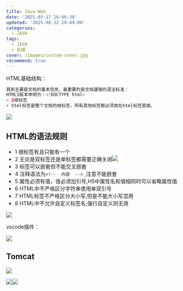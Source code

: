 ```yaml
---
title: Java Web
date: '2025-03-17 16:46:30'
updated: '2025-08-22 20:49:00'
categories:
  - JAVA
tags:
  - JAVA
  - 后端
cover: /images/custom-cover.jpg
recommend: true
---
```

HTML基础结构：

```java
首航主要是文档的基本信息，最重要的是文档遵循的语法标准：
HTML5版本申明为：<!DOCTYPE html>
> 2根标签
+ html标签是整个文档的根标签，所有其他标签都必须放在html标签里面。
```

![](/images/305a7367bec3b89619cb9bc9d91931f9.png)

## HTML的语法规则
+ 1 根标签有且只能有一个
+ 2 无论是双标签还是单标签都需要正确关闭![](/images/04976806fe8ea86c2bb7b11d15729747.png)
+ 3 标签可以嵌套但不能交叉嵌套
+ 4 注释语法为`<!--  内容  -->`  ,注意不能嵌套
+ 5 属性必须有值，值必须加引号,H5中属性名和值相同时可以省略属性值
+ 6 HTML中不严格区分字符串使用单双引号
+ 7 HTML标签不严格区分大小写,但是不能大小写混用
+ 8 HTML中不允许自定义标签名,强行自定义则无效

![](/images/44cf33b79f992622bac8bff54063c3f4.png)

vscode插件：

![](/images/86d208a064329ee73c265f0b01d117dc.png)



## Tomcat
![](/images/77824fb4558b76af1143fd5020849c1a.png)

![](/images/171505b4ce56e4d83b08c0f625500fd2.png)![](/images/927e12f830a5a45a80182ad4bdf72b03.png)
